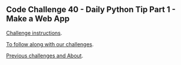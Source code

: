 ## Code Challenge 40 - Daily Python Tip Part 1 - Make a Web App

[Challenge instructions](https://pybit.es/articles/codechallenge40/).

[To follow along with our challenges](https://github.com/pybites/challenges/blob/master/INSTALL.md).

[Previous challenges and About](http://pybit.es/pages/challenges.html).
